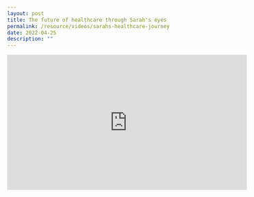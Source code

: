 ```yaml
---
layout: post
title: The future of healthcare through Sarah's eyes
permalink: /resource/videos/sarahs-healthcare-journey
date: 2022-04-25
description: ""
---
```

<div class="bp-youtube"><iframe width="560" height="315" src="https://www.youtube.com/embed/Yq4n_rpM-so" title="YouTube video player" frameborder="0" allow="accelerometer; autoplay; clipboard-write; encrypted-media; gyroscope; picture-in-picture" allowfullscreen></iframe></div>